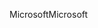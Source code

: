 <span data-ttu-id="2405c-101">Microsoft</span><span class="sxs-lookup"><span data-stu-id="2405c-101">Microsoft</span></span>